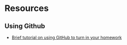 # Resources

## Using Github

* [Brief tutorial on using GitHub to turn in your homework](tutorials/github.md) 
